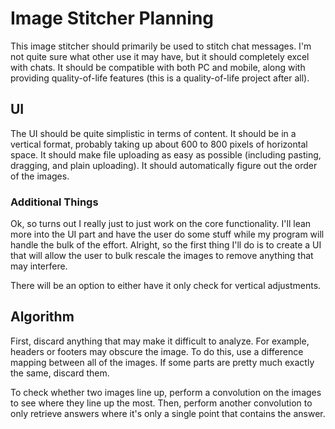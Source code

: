 # Image Stitcher Planning

This image stitcher should primarily be used to stitch chat messages. I'm not quite sure what other use it may have, but it should completely excel with chats. It should be compatible with both PC and mobile, along with providing quality-of-life features (this is a quality-of-life project after all).

## UI

The UI should be quite simplistic in terms of content. It should be in a vertical format, probably taking up about 600 to 800 pixels of horizontal space. It should make file uploading as easy as possible (including pasting, dragging, and plain uploading). It should automatically figure out the order of the images.

### Additional Things

Ok, so turns out I really just to just work on the core functionality. I'll lean more into the UI part and have the user do some stuff while my program will handle the bulk of the effort. Alright, so the first thing I'll do is to create a UI that will allow the user to bulk rescale the images to remove anything that may interfere.

There will be an option to either have it only check for vertical adjustments.

## Algorithm

First, discard anything that may make it difficult to analyze. For example, headers or footers may obscure the image. To do this, use a difference mapping between all of the images. If some parts are pretty much exactly the same, discard them.

To check whether two images line up, perform a convolution on the images to see where they line up the most. Then, perform another convolution to only retrieve answers where it's only a single point that contains the answer.